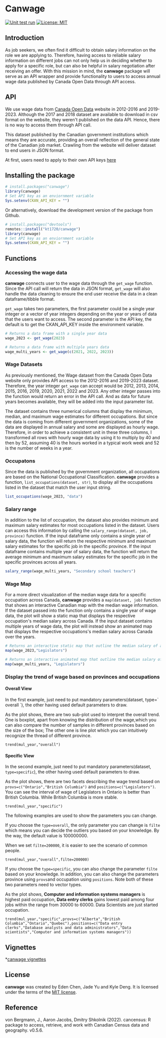 # Canwage

<!-- badges: start -->
[![Unit test run](https://github.com/kt1720/Data534-Project/actions/workflows/coverage.yml/badge.svg)](https://github.com/kt1720/Data534-Project/actions/workflows/coverage.yml)
[![License: MIT](https://img.shields.io/badge/License-MIT-yellow.svg)](https://opensource.org/licenses/MIT)
<!-- badges: end -->

## Introduction

As job seekers, we often find it difficult to obtain salary information on the role we are applying to. Therefore, having access to reliable salary information on different jobs can not only help us in deciding whether to apply for a specific role, but can also be helpful in salary negotiation after receiving an offer. With this mission in mind, the **canwage** package will serve as an API wrapper and provide functionality to users to access annual wage data published by Canada Open Data through API access. 

## API

We use wage data from [Canada Open Data](https://open.canada.ca/data/en/dataset/adad580f-76b0-4502-bd05-20c125de9116) website in 2012-2016 and 2019-2023. Although the 2017 and 2018 dataset are available to download in csv format on the website, they weren't published on the data API. Hence, there is no way to access them through API call.

This dataset published by the Canadian government institutions which means they are accurate, providing an overall reflection of the general state of the Canadian job market. Crawling from the website will deliver dataset to end users in JSON format.

At first, users need to apply to their own API keys [here](https://docs.ckan.org/en/2.8/api/)

## Installing the package

```r
# install.packages("canwage")
library(canwage)
# Set API key as an enviornment variable
Sys.setenv(CKAN_API_KEY = "")
```

Or alternatively, download the development version of the package from Github.
```r
# install.packages("devtools")
remotes::install("kt1720/canwage")
library(canwage)
# Set API key as an enviornment variable
Sys.setenv(CKAN_API_KEY = "")
```

## Functions

### Accessing the wage data

**canwage** connects user to the wage data through the `get_wage` function. Since the API call will return the data in JSON format, `get_wage` will also handle the data cleaning to ensure the end user receive the data in a clean dataframe/tibble format.

`get_wage` takes two parameters, the first parameter could be a single year integer or a vector of year integers depending on the year or years of data that the users want to access. The second parameter is the API key, the default is to get the CKAN_API_KEY inside the environment variable. 

``` r 
# Returns a data frame with a single year data
wage_2023 <- get_wage(2023)

# Returns a data frame with multiple years data
wage_multi_years <- get_wage(c(2021, 2022, 2023))
```

### Wage Datasets

As previously mentioned, the Wage dataset from the Canada Open Data website only provides API access to the 2012-2016 and 2019-2023 dataset. Therefore, the year integer `get_wage` can accept would be 2012, 2013, 2014, 2015, 2016, 2019, 2020, 2021, 2022 and 2023. Any other integer passes into the function would return an error in the API call. And as data for future years becomes available, they will be added into the input parameter list.

The dataset contains three numerical columns that display the minimum, median, and maximum wage estimates for different occupations. But since the data is coming from different government organizations, some of the data are displayed in annual salary and some are displayed as hourly wage. Therefore, in order to achieve a consistent unit in these three columns, I transformed all rows with hourly wage data by using it to multiply by 40 and then by 52, assuming 40 is the hours worked in a typical work week and 52 is the number of weeks in a year.

### Occupatons

Since the data is published by the government organization, all occupations are based on the National Occupational Classification. **canwage** provides a function, `list_occupations(dataset, str)`, to display all the occupations listed in the dataset that match the user input string.

``` r 
list_occupations(wage_2023, "data")
```

### Salary range

In addition to the list of occupation, the dataset also provides minimum and maximum salary estimates for most occupations listed in the dataset. Users can access this information by calling the `salary_range(dataset, job, province)` function. If the input dataframe only contains a single year of salary data, the function will return the respective minimum and maximum salary estimates for the specific job in the specific province. If the input dataframe contains multiple year of salary data, the function will return the average minimum and maximum salary estimates for the specific job in the specific provinces across all years.

``` r
salary_range(wage_multi_years, "Secondary school teachers")
```

### Wage Map

For a more direct visualization of the median wage data for a specific occupation across Canada, **canwage** provides a `map(dataset, job)` function that shows an interactive Canadian map with the median wage information. If the dataset passed into the function only contains a single year of wage data, the plot will show a static map that displays the respective occupation's median salary across Canada. If the input dataset contains multiple years of wage data, the plot will instead show an animated map that displays the respective occupations's median salary across Canada over the years.  
``` r
# Returns an interactive static map that outline the median salary of a legislator across Canada in 2023
map(wage_2023,"Legislators")

# Returns an interactive animated map that outline the median salary of a legislator across Canada over the years.
map(wage_multi_years, "Legislators")
```
### Display the trend of wage based on provinces and occupations

#### Overall View

In the first example, just need to put mandatory parameters(dataset, type=\` overall \`), the other having used default parameters to draw.

As the plot shows, there are two sub-plot used to interpret the overall trend. One is boxplot, apart from knowing the distribution of the wage,which you can also compare the number of samples in different provinces based on the size of the box; The other one is line plot which you can intuitively recognize the thread of different province.

```{r}
trend(mul_year,"overall")
```

#### Specific View

In the second example, just need to put mandatory parameters(dataset, `type=specific`), the other having used default parameters to draw.

As the plot shows, there are two facets describing the wage trend based on `provs=c("Ontario","British Columbia")` and `positions=c("Legislators")`. You can see the interval of wage of Legislators in Ontario is better than British Columbia. While British Columbia is more stable.

```{r}
trend(mul_year,"specific")
```

The following examples are used to show the parameters you can change.

If you choose the `type=overall`, the only parameter you can change is `filte` which means you can decide the outliers you based on your knowledge. By the way, the default value is 100000000.

When we set `filte=200000`, it is easier to see the scenario of common people.

```{r}
trend(mul_year,"overall",filte=200000)
```

If you choose the `type=specific`, you can also change the parameter `filte` based on your knowledge. In addition, you can also change the parameters province using `provs`and occupation using `positions`. Note both of these two parameters need to vector types.

As the plot shows, **Computer and information systems managers** is highest paid occupation, **Data entry clerks** gains lowest paid among four jobs within the range from 30000 to 60000. Data Scientists are just started occupation.

```{r}
trend(mul_year,"specific",provs=c("Alberta","British Columbia","Ontario","Quebec"),positions=c("Data entry clerks","Database analysts and data administrators","Data scientists","Computer and information systems managers"))
```

## Vignettes

*[canwage vignettes]("vignettes/vignettes.Rmd")

## License

**canwage** was created by Eden Chen, Jade Yu and Kyle Deng.
It is licensed under the terms of the [MIT license](LICENSE).

## Reference

von Bergmann, J., Aaron Jacobs, Dmitry Shkolnik (2022). cancensus: R package to access, retrieve, and work with Canadian Census data and geography. v0.5.6.

